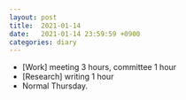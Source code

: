```yaml
---
layout: post
title:  2021-01-14
date:   2021-01-14 23:59:59 +0900
categories: diary
---
```


- [Work] meeting 3 hours, committee 1 hour
- [Research] writing 1 hour
- Normal Thursday.
